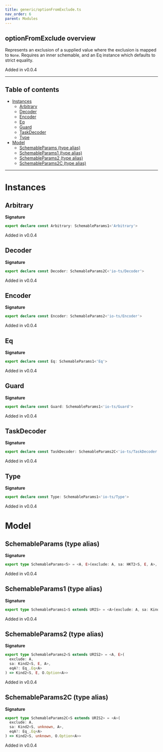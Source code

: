 ```yaml
---
title: generic/optionFromExclude.ts
nav_order: 6
parent: Modules
---
```


## optionFromExclude overview

Represents an exclusion of a supplied value where the exclusion is mapped to `None`.
Requires an inner schemable, and an Eq instance which defaults to strict equality.

Added in v0.0.4

---

<h2 class="text-delta">Table of contents</h2>

- [Instances](#instances)
  - [Arbitrary](#arbitrary)
  - [Decoder](#decoder)
  - [Encoder](#encoder)
  - [Eq](#eq)
  - [Guard](#guard)
  - [TaskDecoder](#taskdecoder)
  - [Type](#type)
- [Model](#model)
  - [SchemableParams (type alias)](#schemableparams-type-alias)
  - [SchemableParams1 (type alias)](#schemableparams1-type-alias)
  - [SchemableParams2 (type alias)](#schemableparams2-type-alias)
  - [SchemableParams2C (type alias)](#schemableparams2c-type-alias)

---

# Instances

## Arbitrary

**Signature**

```ts
export declare const Arbitrary: SchemableParams1<'Arbitrary'>
```

Added in v0.0.4

## Decoder

**Signature**

```ts
export declare const Decoder: SchemableParams2C<'io-ts/Decoder'>
```

Added in v0.0.4

## Encoder

**Signature**

```ts
export declare const Encoder: SchemableParams2<'io-ts/Encoder'>
```

Added in v0.0.4

## Eq

**Signature**

```ts
export declare const Eq: SchemableParams1<'Eq'>
```

Added in v0.0.4

## Guard

**Signature**

```ts
export declare const Guard: SchemableParams1<'io-ts/Guard'>
```

Added in v0.0.4

## TaskDecoder

**Signature**

```ts
export declare const TaskDecoder: SchemableParams2C<'io-ts/TaskDecoder'>
```

Added in v0.0.4

## Type

**Signature**

```ts
export declare const Type: SchemableParams1<'io-ts/Type'>
```

Added in v0.0.4

# Model

## SchemableParams (type alias)

**Signature**

```ts
export type SchemableParams<S> = <A, E>(exclude: A, sa: HKT2<S, E, A>, eqA?: Eq_.Eq<A>) => HKT2<S, E, O.Option<A>>
```

Added in v0.0.4

## SchemableParams1 (type alias)

**Signature**

```ts
export type SchemableParams1<S extends URIS> = <A>(exclude: A, sa: Kind<S, A>, eqA?: Eq_.Eq<A>) => Kind<S, O.Option<A>>
```

Added in v0.0.4

## SchemableParams2 (type alias)

**Signature**

```ts
export type SchemableParams2<S extends URIS2> = <A, E>(
  exclude: A,
  sa: Kind2<S, E, A>,
  eqA?: Eq_.Eq<A>
) => Kind2<S, E, O.Option<A>>
```

Added in v0.0.4

## SchemableParams2C (type alias)

**Signature**

```ts
export type SchemableParams2C<S extends URIS2> = <A>(
  exclude: A,
  sa: Kind2<S, unknown, A>,
  eqA?: Eq_.Eq<A>
) => Kind2<S, unknown, O.Option<A>>
```

Added in v0.0.4

